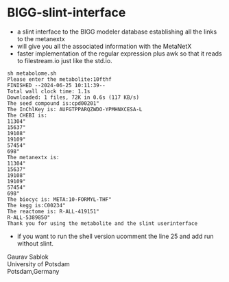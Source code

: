 # BIGG-slint-interface

- a slint interface to the BIGG modeler database establishing all the links to the metanextx
- will give you all the associated information with the MetaNetX
- faster implementation of the regular expression plus awk so that it reads to filestream.io just like the std.io.
```
sh metabolome.sh
Please enter the metabolite:10fthf
FINISHED --2024-06-25 10:11:39--
Total wall clock time: 1.1s
Downloaded: 1 files, 72K in 0.6s (117 KB/s)
The seed compound is:cpd00201"
The InChlKey is: AUFGTPPARQZWDO-YPMHNXCESA-L
The CHEBI is:
11304"
15637"
19108"
19109"
57454"
698"
The metanextx is:
11304"
15637"
19108"
19109"
57454"
698"
The biocyc is: META:10-FORMYL-THF"
The kegg is:C00234"
The reactome is: R-ALL-419151"
R-ALL-5389850"
Thank you for using the metabolite and the slint userinterface
```
- if you want to run the shell version ucomment the line 25 and add run without slint. 

Gaurav Sablok \
University of Potsdam \
Potsdam,Germany


